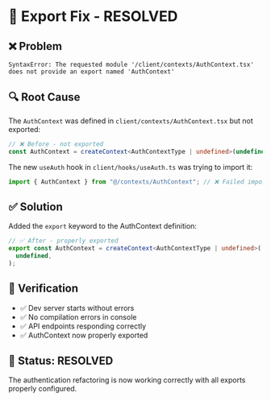 # 🔧 Export Fix - RESOLVED

## ❌ Problem

```
SyntaxError: The requested module '/client/contexts/AuthContext.tsx'
does not provide an export named 'AuthContext'
```

## 🔍 Root Cause

The `AuthContext` was defined in `client/contexts/AuthContext.tsx` but not exported:

```typescript
// ❌ Before - not exported
const AuthContext = createContext<AuthContextType | undefined>(undefined);
```

The new `useAuth` hook in `client/hooks/useAuth.ts` was trying to import it:

```typescript
import { AuthContext } from "@/contexts/AuthContext"; // ❌ Failed import
```

## ✅ Solution

Added the `export` keyword to the AuthContext definition:

```typescript
// ✅ After - properly exported
export const AuthContext = createContext<AuthContextType | undefined>(
  undefined,
);
```

## 🧪 Verification

- ✅ Dev server starts without errors
- ✅ No compilation errors in console
- ✅ API endpoints responding correctly
- ✅ AuthContext now properly exported

## 🎯 Status: RESOLVED

The authentication refactoring is now working correctly with all exports properly configured.
